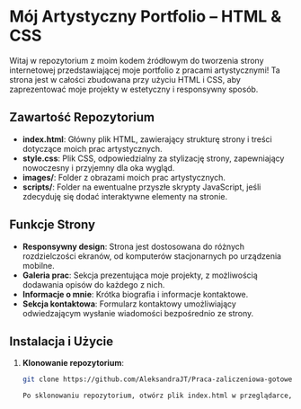 # Mój Artystyczny Portfolio – HTML & CSS

Witaj w repozytorium z moim kodem źródłowym do tworzenia strony internetowej przedstawiającej moje portfolio z pracami artystycznymi! Ta strona jest w całości zbudowana przy użyciu HTML i CSS, aby zaprezentować moje projekty w estetyczny i responsywny sposób.

## Zawartość Repozytorium

- **index.html**: Główny plik HTML, zawierający strukturę strony i treści dotyczące moich prac artystycznych.
- **style.css**: Plik CSS, odpowiedzialny za stylizację strony, zapewniający nowoczesny i przyjemny dla oka wygląd.
- **images/**: Folder z obrazami moich prac artystycznych.
- **scripts/**: Folder na ewentualne przyszłe skrypty JavaScript, jeśli zdecyduję się dodać interaktywne elementy na stronie.

## Funkcje Strony

- **Responsywny design**: Strona jest dostosowana do różnych rozdzielczości ekranów, od komputerów stacjonarnych po urządzenia mobilne.
- **Galeria prac**: Sekcja prezentująca moje projekty, z możliwością dodawania opisów do każdego z nich.
- **Informacje o mnie**: Krótka biografia i informacje kontaktowe.
- **Sekcja kontaktowa**: Formularz kontaktowy umożliwiający odwiedzającym wysłanie wiadomości bezpośrednio ze strony.

## Instalacja i Użycie

1. **Klonowanie repozytorium**:
   ```bash
   git clone https://github.com/AleksandraJT/Praca-zaliczeniowa-gotowe.git

   Po sklonowaniu repozytorium, otwórz plik index.html w przeglądarce, aby zobaczyć stronę.
